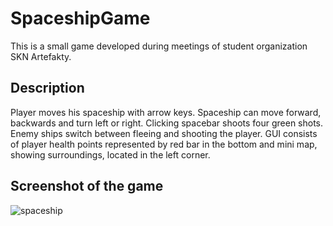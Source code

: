 # SpaceshipGame
 This is a small game developed during meetings of student organization SKN Artefakty.
 
## Description
Player moves his spaceship with arrow keys. Spaceship can move forward, backwards and turn left or right. Clicking spacebar shoots four green shots. Enemy ships switch between fleeing and shooting the player. GUI consists of player health points represented by red bar in the bottom and mini map, showing surroundings, located in the left corner.

## Screenshot of the game
![spaceship](https://user-images.githubusercontent.com/57734443/122407591-0a462780-cf82-11eb-90d5-886a8222a39e.png)
